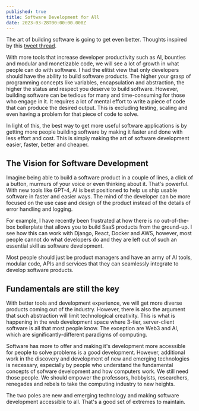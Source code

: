 ```yaml
---
published: true
title: Software Development for All
date: 2023-03-28T00:00:00.000Z
---
```

The art of building software is going to get even better. Thoughts inspired by this [tweet thread](https://twitter.com/amasad/status/1595557790063304704). 

With more tools that increase developer productivity such as AI, bounties and modular and monetizable code, we will see a lot of growth in what people can do with software. I had the elitist view that only developers should have the ability to build software products. The higher your grasp of programming concepts like variables, encapsulation and abstraction, the higher the status and respect you deserve to build software. However, building software can be tedious for many and time-consuming for those who engage in it. It requires a lot of mental effort to write a piece of code that can produce the desired output. This is excluding testing, scaling and even having a problem for that piece of code to solve. 

In light of this, the best way to get more useful software applications is by getting more people building software by making it faster and done with less effort and cost. This is simply making the art of software development easier, faster, better and cheaper.

## The Vision for Software Development

Imagine being able to build a software product in a couple of lines, a click of a button, murmurs of your voice or even thinking about it. That's powerful. With new tools like GPT-4, AI is best positioned to help us ship usable software in faster and easier ways. The mind of the developer can be more focused on the use case and design of the product instead of the details of error handling and logging. 

For example, I have recently been frustrated at how there is no out-of-the-box boilerplate that allows you to build SaaS products from the ground-up. I see how this can work with Django, React, Docker and AWS, however, most people cannot do what developers do and they are left out of such an essential skill as software development. 

Most people should just be product managers and have an army of AI tools, modular code, APIs and services that they can seamlessly integrate to develop software products.

## Fundamentals are still the key

With better tools and development experience, we will get more diverse products coming out of the industry. However, there is also the argument that such abstraction will limit technological creativity. This is what is happening in the web development space where 3-tier, server-client software is all that most people know. The exception are Web3 and AI, which are significantly-different paradigms of computing.

Software has more to offer and making it's development more accessible for people to solve problems is a good development. However, additional work in the discovery and development of new and emerging technologies is necessary, especially by people who understand the fundamental concepts of sofware development and how computers work. We still need those people. We should empower the professors, hobbyists, researchers, renegades and rebels to take the computing industry to new heights. 

The two poles are new and emerging technology and making software development accessible to all. That's a good set of extremes to maintain.
